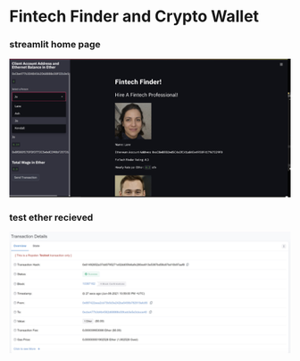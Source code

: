 # Fintech Finder and Crypto Wallet

### streamlit home page
![homepage](Images/home_page.jpg)

### test ether recieved
![test eth recieve](Images/test_eth_received.jpg)

